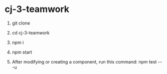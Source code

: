 # cj-3-teamwork
1. git clone
2. cd cj-3-teamwork
3. npm i
4. npm start

5. After modifying or creating a component, run this command: npm test -- -u

